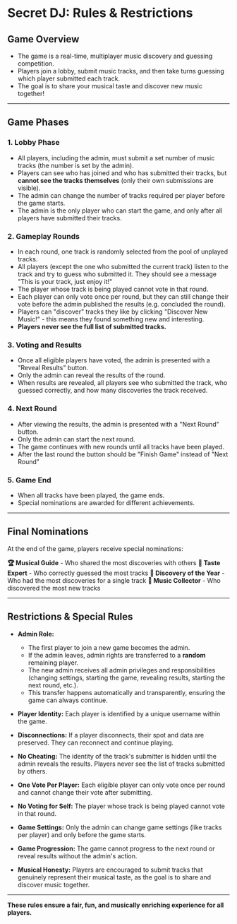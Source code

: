 # Secret DJ: Rules & Restrictions

## Game Overview
- The game is a real-time, multiplayer music discovery and guessing competition.
- Players join a lobby, submit music tracks, and then take turns guessing which player submitted each track.
- The goal is to share your musical taste and discover new music together!

---

## Game Phases

### 1. Lobby Phase
- All players, including the admin, must submit a set number of music tracks (the number is set by the admin).
- Players can see who has joined and who has submitted their tracks, but **cannot see the tracks themselves** (only their own submissions are visible).
- The admin can change the number of tracks required per player before the game starts.
- The admin is the only player who can start the game, and only after all players have submitted their tracks.

### 2. Gameplay Rounds
- In each round, one track is randomly selected from the pool of unplayed tracks.
- All players (except the one who submitted the current track) listen to the track and try to guess who submitted it. They should see a message "This is your track, just enjoy it!"
- The player whose track is being played cannot vote in that round.
- Each player can only vote once per round, but they can still change their vote before the admin published the results (e.g. concluded the round).
- Players can "discover" tracks they like by clicking "Discover New Music!" - this means they found something new and interesting.
- **Players never see the full list of submitted tracks.**

### 3. Voting and Results
- Once all eligible players have voted, the admin is presented with a "Reveal Results" button.
- Only the admin can reveal the results of the round.
- When results are revealed, all players see who submitted the track, who guessed correctly, and how many discoveries the track received.

### 4. Next Round
- After viewing the results, the admin is presented with a "Next Round" button.
- Only the admin can start the next round.
- The game continues with new rounds until all tracks have been played.
- After the last round the button should be "Finish Game" instead of "Next Round"

### 5. Game End
- When all tracks have been played, the game ends.
- Special nominations are awarded for different achievements.

---

## Final Nominations

At the end of the game, players receive special nominations:

**🏆 Musical Guide** - Who shared the most discoveries with others
**🎯 Taste Expert** - Who correctly guessed the most tracks
**💎 Discovery of the Year** - Who had the most discoveries for a single track
**🎵 Music Collector** - Who discovered the most new tracks

---

## Restrictions & Special Rules

- **Admin Role:**
  - The first player to join a new game becomes the admin.
  - If the admin leaves, admin rights are transferred to a **random** remaining player.
  - The new admin receives all admin privileges and responsibilities (changing settings, starting the game, revealing results, starting the next round, etc.).
  - This transfer happens automatically and transparently, ensuring the game can always continue.

- **Player Identity:** Each player is identified by a unique username within the game.

- **Disconnections:** If a player disconnects, their spot and data are preserved. They can reconnect and continue playing.

- **No Cheating:** The identity of the track's submitter is hidden until the admin reveals the results. Players never see the list of tracks submitted by others.

- **One Vote Per Player:** Each eligible player can only vote once per round and cannot change their vote after submitting.

- **No Voting for Self:** The player whose track is being played cannot vote in that round.

- **Game Settings:** Only the admin can change game settings (like tracks per player) and only before the game starts.

- **Game Progression:** The game cannot progress to the next round or reveal results without the admin's action.

- **Musical Honesty:** Players are encouraged to submit tracks that genuinely represent their musical taste, as the goal is to share and discover music together.

---

**These rules ensure a fair, fun, and musically enriching experience for all players.** 
